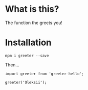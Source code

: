 # What is this?

The function the greets you!

# Installation

`npm i greeter --save`

Then...

```
import greeter from 'greeter-hello';

greeter('Oleksii');
```

